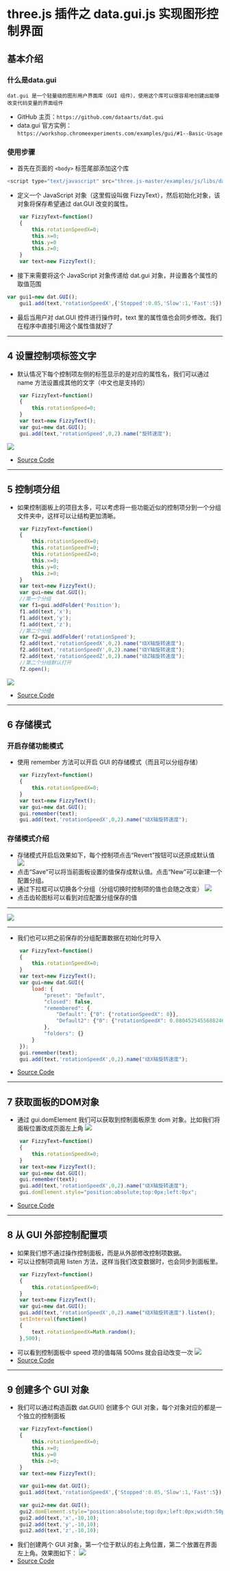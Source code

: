 # three.js 插件之 data.gui.js 实现图形控制界面
## 基本介绍
### 什么是data.gui
```
dat.gui 是一个轻量级的图形用户界面库（GUI 组件），使用这个库可以很容易地创建出能够改变代码变量的界面组件
```
* GitHub 主页：`https://github.com/dataarts/dat.gui`
* data.gui 官方实例： `https://workshop.chromeexperiments.com/examples/gui/#1--Basic-Usage`
### 使用步骤
* 首先在页面的 `<body>` 标签尾部添加这个库
```js
<script type="text/javascript" src="three.js-master/examples/js/libs/dat.gui.min.js"></script>
```
* 定义一个 JavaScript 对象（这里假设叫做 FizzyText），然后初始化对象，该对象将保存希望通过 dat.GUI 改变的属性。
```js
	var FizzyText=function()
	{
		this.rotationSpeedX=0;
		this.x=0;
		this.y=0
		this.z=0;
	}
	var text=new FizzyText();
```
* 接下来需要将这个 JavaScript 对象传递给 dat.gui 对象，并设置各个属性的取值范围
```js
var gui1=new dat.GUI();
	gui1.add(text,'rotationSpeedX',{'Stopped':0.05,'Slow':1,'Fast':5}).name("绕X轴旋转速度");
```
* 最后当用户对 dat.GUI 控件进行操作时，text 里的属性值也会同步修改。我们在程序中直接引用这个属性值就好了

***
## 4 设置控制项标签文字
* 默认情况下每个控制项左侧的标签显示的是对应的属性名，我们可以通过 name 方法设置成其他的文字（中文也是支持的）
```javascript
	var FizzyText=function()
	{
		this.rotationSpeed=0;
	}
	var text=new FizzyText();
	var gui=new dat.GUI();
	gui.add(text,'rotationSpeed',0,2).name("旋转速度");
```
![](demo-4.png)
* [Source Code](demo-4.html)
***
## 5 控制项分组
* 如果控制面板上的项目太多，可以考虑将一些功能近似的控制项分到一个分组文件夹中，这样可以让结构更加清晰。
```js
	var FizzyText=function()
	{
		this.rotationSpeedX=0;
		this.rotationSpeedY=0;
		this.rotationSpeedZ=0;
		this.x=0;
		this.y=0;
		this.z=0;
	}
	var text=new FizzyText();
	var gui=new dat.GUI();
	//第一个分组
	var f1=gui.addFolder('Position');
	f1.add(text,'x');
	f1.add(text,'y');
	f1.add(text,'z');
	//第二个分组
	var f2=gui.addFolder('rotationSpeed');
	f2.add(text,'rotationSpeedX',0,2).name("绕X轴旋转速度");
	f2.add(text,'rotationSpeedY',0,2).name("绕Y轴旋转速度");
	f2.add(text,'rotationSpeedZ',0,2).name("绕Z轴旋转速度");
	//第二个分组默认打开
	f2.open();
```
![](demo-5.png)
* [Source Code](demo-5.html)
***
## 6 存储模式
### 开启存储功能模式
* 使用 remember 方法可以开启 GUI 的存储模式（而且可以分组存储）
```js
	var FizzyText=function()
	{
		this.rotationSpeedX=0;
	}
	var text=new FizzyText();
	var gui=new dat.GUI();
	gui.remember(text);
	gui.add(text,'rotationSpeedX',0,2).name("绕X轴旋转速度");
```
### 存储模式介绍
* 存储模式开启后效果如下，每个控制项点击“Revert”按钮可以还原成默认值
![](demo-6-Revert.png)
* 点击“Save”可以将当前面板设置的值保存成默认值。点击“New”可以新建一个配置分组。
* 通过下拉框可以切换各个分组（分组切换时控制项的值也会随之改变）
![](demo-6-New.png)
* 点击齿轮图标可以看到对应配置分组保存的值
***
![](demo-6-Set.png)
***
* 我们也可以把之前保存的分组配置数据在初始化时导入
```js
	var FizzyText=function()
	{
		this.rotationSpeedX=0;
	}
	var text=new FizzyText();
	var gui=new dat.GUI({
        load: {
            "preset": "Default",
            "closed": false,
            "remembered": {
                "Default": {"0": {"rotationSpeedX": 0}},
                "Default2": {"0": {"rotationSpeedX": 0.08045254556882464}}
            },
            "folders": {}
        }
    });
	gui.remember(text);
	gui.add(text,'rotationSpeedX',0,2).name("绕X轴旋转速度");
```
* [Source Code](demo-6.html)
***
## 7 获取面板的DOM对象
* 通过 gui.domElement 我们可以获取到控制面板原生 dom 对象。比如我们将面板位置改成页面左上角
![](demo-7.png)
```js
	var FizzyText=function()
	{
		this.rotationSpeedX=0;
	}
	var text=new FizzyText();
	var gui=new dat.GUI();
	gui.remember(text);
	gui.add(text,'rotationSpeedX',0,2).name("绕X轴旋转速度");
	gui.domElement.style="position:absolute;top:0px;left:0px";
```
* [Source Code](demo-7.html)

***
## 8 从 GUI 外部控制配置项
* 如果我们想不通过操作控制面板，而是从外部修改控制项数据。
* 可以让控制项调用 listen 方法，这样当我们改变数据时，也会同步到面板里。
```js
	var FizzyText=function()
	{
		this.rotationSpeedX=0;
	}
	var text=new FizzyText();
	var gui=new dat.GUI();
	gui.add(text,'rotationSpeedX',0,2).name("绕X轴旋转速度").listen();
	setInterval(function()
	{
		text.rotationSpeedX=Math.random();
	},500);
```
* 可以看到控制面板中 speed 项的值每隔 500ms 就会自动改变一次
![](demo-8.png)
* [Source Code](demo-8.html)

***
## 9 创建多个 GUI 对象
* 我们可以通过构造函数 dat.GUI() 创建多个 GUI 对象，每个对象对应的都是一个独立的控制面板
```js
	var FizzyText=function()
	{
		this.rotationSpeedX=0;
		this.x=0;
		this.y=0
		this.z=0;
	}
	var text=new FizzyText();

	var gui1=new dat.GUI();
	gui1.add(text,'rotationSpeedX',{'Stopped':0.05,'Slow':1,'Fast':5}).name("绕X轴旋转速度");
	
	var gui2=new dat.GUI();
	gui2.domElement.style="position:absolute;top:0px;left:0px;width:50px";
	gui2.add(text,'x',-10,10);
	gui2.add(text,'y',-10,10);
	gui2.add(text,'z',-10,10);
```
* 我们创建两个 GUI 对象，第一个位于默认的右上角位置，第二个放置在界面左上角。效果图如下：
![](demo-9.png)
* [Source Code](demo-9.html)

